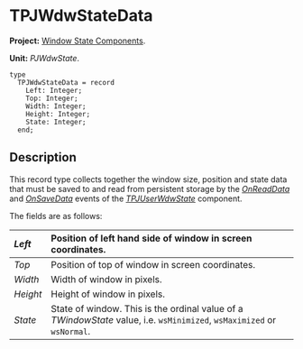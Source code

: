 <a href='Hidden comment: 
$Rev$
$Date$
'></a>

# TPJWdwStateData #

**Project:** [Window State Components](WindowStateComponents.md).

**Unit:** _PJWdwState_.

```
type
  TPJWdwStateData = record
    Left: Integer;
    Top: Integer;
    Width: Integer;
    Height: Integer;
    State: Integer;
  end;
```

## Description ##

This record type collects together the window size, position and state data that must be saved to and read from persistent storage by the _[OnReadData](TPJUserWdwStateOnReadData.md)_ and _[OnSaveData](TPJUserWdwStateOnSaveData.md)_ events of the _[TPJUserWdwState](TPJUserWdwState.md)_ component.

The fields are as follows:

| _Left_ | Position of left hand side of window in screen coordinates. |
|:-------|:------------------------------------------------------------|
| _Top_ | Position of top of window in screen coordinates. |
| _Width_ | Width of window in pixels. |
| _Height_ | Height of window in pixels. |
| _State_ | State of window. This is the ordinal value of a _TWindowState_ value, i.e. `wsMinimized`, `wsMaximized` or `wsNormal`. |